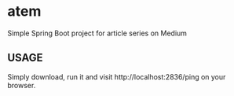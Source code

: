 # atem
Simple Spring Boot project for article series on Medium

## USAGE
Simply download, run it and visit http://localhost:2836/ping on your browser.
